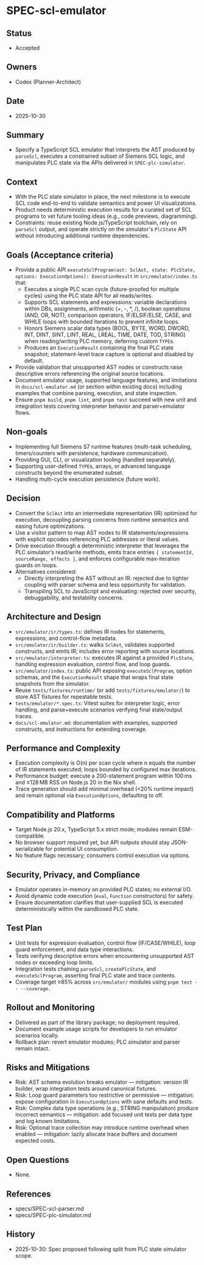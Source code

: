# SPEC-scl-emulator

## Status

- Accepted

## Owners

- Codex (Planner-Architect)

## Date

- 2025-10-30

## Summary

- Specify a TypeScript SCL emulator that interprets the AST produced by `parseScl`, executes a constrained subset of Siemens SCL logic, and manipulates PLC state via the APIs delivered in `SPEC-plc-simulator`.

## Context

- With the PLC state simulator in place, the next milestone is to execute SCL code end-to-end to validate semantics and power UI visualizations.
- Product needs deterministic execution results for a curated set of SCL programs to vet future tooling ideas (e.g., code previews, diagramming).
- Constraints: reuse existing Node.js/TypeScript toolchain, rely on `parseScl` output, and operate strictly on the simulator's `PlcState` API without introducing additional runtime dependencies.

## Goals (Acceptance criteria)

- Provide a public API `executeSclProgram(ast: SclAst, state: PlcState, options: ExecutionOptions): ExecutionResult` in `src/emulator/index.ts` that:
  - Executes a single PLC scan cycle (future-proofed for multiple cycles) using the PLC state API for all reads/writes.
  - Supports SCL statements and expressions: variable declarations within DBs, assignments, arithmetic (+, -, *, /), boolean operations (AND, OR, NOT), comparison operators, IF/ELSIF/ELSE, CASE, and WHILE loops with bounded iterations to prevent infinite loops.
  - Honors Siemens scalar data types (BOOL, BYTE, WORD, DWORD, INT, DINT, SINT, LINT, REAL, LREAL, TIME, DATE, TOD, STRING) when reading/writing PLC memory, deferring custom `TYPE`s.
  - Produces an `ExecutionResult` containing the final PLC state snapshot; statement-level trace capture is optional and disabled by default.
- Provide validation that unsupported AST nodes or constructs raise descriptive errors referencing the original source locations.
- Document emulator usage, supported language features, and limitations in `docs/scl-emulator.md` (or section within existing docs) including examples that combine parsing, execution, and state inspection.
- Ensure `pnpm build`, `pnpm lint`, and `pnpm test` succeed with new unit and integration tests covering interpreter behavior and parser+emulator flows.

## Non-goals

- Implementing full Siemens S7 runtime features (multi-task scheduling, timers/counters with persistence, hardware communication).
- Providing GUI, CLI, or visualization tooling (handled separately).
- Supporting user-defined `TYPE`s, arrays, or advanced language constructs beyond the enumerated subset.
- Handling multi-cycle execution persistence (future work).

## Decision

- Convert the `SclAst` into an intermediate representation (IR) optimized for execution, decoupling parsing concerns from runtime semantics and easing future optimizations.
- Use a visitor pattern to map AST nodes to IR statements/expressions with explicit opcodes referencing PLC addresses or literal values.
- Drive execution through a deterministic interpreter that leverages the PLC simulator’s read/write methods, emits trace entries `{ statementId, sourceRange, effects }`, and enforces configurable max-iteration guards on loops.
- Alternatives considered:
  - Directly interpreting the AST without an IR: rejected due to tighter coupling with parser schema and less opportunity for validation.
  - Transpiling SCL to JavaScript and evaluating: rejected over security, debuggability, and testability concerns.

## Architecture and Design

- `src/emulator/ir/types.ts`: defines IR nodes for statements, expressions, and control-flow metadata.
- `src/emulator/ir/builder.ts`: walks `SclAst`, validates supported constructs, and emits IR; includes error reporting with source locations.
- `src/emulator/interpreter.ts`: executes IR against a provided `PlcState`, handling expression evaluation, control flow, and loop guards.
- `src/emulator/index.ts`: public API exposing `executeSclProgram`, option schemas, and the `ExecutionResult` shape that wraps final state snapshots from the simulator.
- Reuse `tests/fixtures/runtime/` (or add `tests/fixtures/emulator/`) to store AST fixtures for repeatable tests.
- `tests/emulator/*.spec.ts`: Vitest suites for interpreter logic, error handling, and parse+execute scenarios verifying final state/output traces.
- `docs/scl-emulator.md`: documentation with examples, supported constructs, and instructions for extending coverage.

## Performance and Complexity

- Execution complexity is O(n) per scan cycle where n equals the number of IR statements executed; loops bounded by configured max iterations.
- Performance budget: execute a 200-statement program within 100 ms and ≤128 MB RSS on Node.js 20 in the Nix shell.
- Trace generation should add minimal overhead (<20% runtime impact) and remain optional via `ExecutionOptions`, defaulting to off.

## Compatibility and Platforms

- Target Node.js 20.x, TypeScript 5.x strict mode; modules remain ESM-compatible.
- No browser support required yet, but API outputs should stay JSON-serializable for potential UI consumption.
- No feature flags necessary; consumers control execution via options.

## Security, Privacy, and Compliance

- Emulator operates in-memory on provided PLC states; no external I/O.
- Avoid dynamic code execution (`eval`, `Function` constructors) for safety.
- Ensure documentation clarifies that user-supplied SCL is executed deterministically within the sandboxed PLC state.

## Test Plan

- Unit tests for expression evaluation, control flow (IF/CASE/WHILE), loop guard enforcement, and data type interactions.
- Tests verifying descriptive errors when encountering unsupported AST nodes or exceeding loop limits.
- Integration tests chaining `parseScl`, `createPlcState`, and `executeSclProgram`, asserting final PLC state and trace contents.
- Coverage target ≥85% across `src/emulator/` modules using `pnpm test -- --coverage`.

## Rollout and Monitoring

- Delivered as part of the library package; no deployment required.
- Document example usage scripts for developers to run emulator scenarios locally.
- Rollback plan: revert emulator modules; PLC simulator and parser remain intact.

## Risks and Mitigations

- Risk: AST schema evolution breaks emulator — mitigation: version IR builder, wrap integration tests around canonical fixtures.
- Risk: Loop guard parameters too restrictive or permissive — mitigation: expose configuration in `ExecutionOptions` with sane defaults and tests.
- Risk: Complex data type operations (e.g., STRING manipulation) produce incorrect semantics — mitigation: add focused unit tests per data type and log known limitations.
- Risk: Optional trace collection may introduce runtime overhead when enabled — mitigation: lazily allocate trace buffers and document expected costs.

## Open Questions

- None.

## References

- specs/SPEC-scl-parser.md
- specs/SPEC-plc-simulator.md

## History

- 2025-10-30: Spec proposed following split from PLC state simulator scope.
